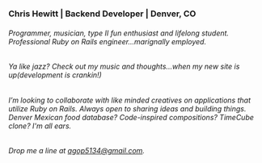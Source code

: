 ### Chris Hewitt | Backend Developer | Denver, CO 
###### Programmer, musician, type II fun enthusiast and lifelong student. Professional Ruby on Rails engineer...marignally employed. 
 
###### Ya like jazz? Check out my music and thoughts...when my new site is up(development is crankin!)

######  I’m looking to collaborate with like minded creatives on applications that utilize Ruby on Rails. Always open to sharing ideas and building things. Denver Mexican food database? Code-inspired compositions? TimeCube clone? I'm all ears. 
######  Drop me a line at agop5134@gmail.com. 

<!--
**Henchworm/Henchworm** is a ✨ _special_ ✨ repository because its `README.md` (this file) appears on your GitHub profile.

Here are some ideas to get you started:

- 🔭 I’m currently working on ...
- 🌱 I’m currently learning ...
- 👯 I’m looking to collaborate on ...
- 🤔 I’m looking for help with ...
- 💬 Ask me about ...
- 📫 How to reach me: ...
- 😄 Pronouns: ...
- ⚡ Fun fact: ...
-->
